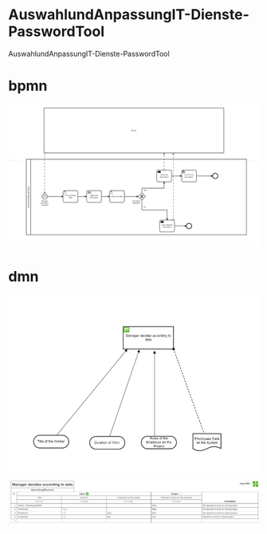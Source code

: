 # AuswahlundAnpassungIT-Dienste-PasswordTool
AuswahlundAnpassungIT-Dienste-PasswordTool


# bpmn 

![](images/passwordManaget.PNG)


# dmn

![](images/firstDmn.PNG)

![](images/secondDmn.PNG)
